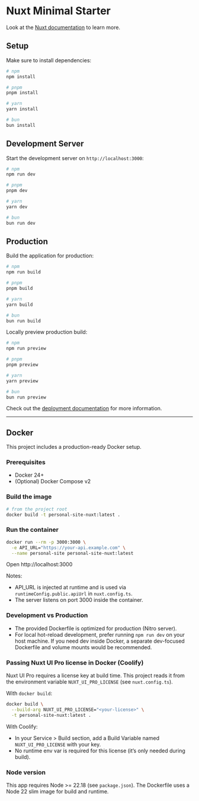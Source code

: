 # Nuxt Minimal Starter

Look at the [Nuxt documentation](https://nuxt.com/docs/getting-started/introduction) to learn more.

## Setup

Make sure to install dependencies:

```bash
# npm
npm install

# pnpm
pnpm install

# yarn
yarn install

# bun
bun install
```

## Development Server

Start the development server on `http://localhost:3000`:

```bash
# npm
npm run dev

# pnpm
pnpm dev

# yarn
yarn dev

# bun
bun run dev
```

## Production

Build the application for production:

```bash
# npm
npm run build

# pnpm
pnpm build

# yarn
yarn build

# bun
bun run build
```

Locally preview production build:

```bash
# npm
npm run preview

# pnpm
pnpm preview

# yarn
yarn preview

# bun
bun run preview
```

Check out the [deployment documentation](https://nuxt.com/docs/getting-started/deployment) for more information.

---

## Docker

This project includes a production-ready Docker setup.

### Prerequisites
- Docker 24+
- (Optional) Docker Compose v2

### Build the image
```bash
# from the project root
docker build -t personal-site-nuxt:latest .
```

### Run the container
```bash
docker run --rm -p 3000:3000 \
  -e API_URL="https://your-api.example.com" \
  --name personal-site personal-site-nuxt:latest
```

Open http://localhost:3000

Notes:
- API_URL is injected at runtime and is used via `runtimeConfig.public.apiUrl` in `nuxt.config.ts`.
- The server listens on port 3000 inside the container.

### Development vs Production
- The provided Dockerfile is optimized for production (Nitro server).
- For local hot-reload development, prefer running `npm run dev` on your host machine. If you need dev inside Docker, a separate dev-focused Dockerfile and volume mounts would be recommended.

### Passing Nuxt UI Pro license in Docker (Coolify)
Nuxt UI Pro requires a license key at build time. This project reads it from the environment variable `NUXT_UI_PRO_LICENSE` (see `nuxt.config.ts`).

With `docker build`:
```bash
docker build \
  --build-arg NUXT_UI_PRO_LICENSE="<your-license>" \
  -t personal-site-nuxt:latest .
```

With Coolify:
- In your Service > Build section, add a Build Variable named `NUXT_UI_PRO_LICENSE` with your key.
- No runtime env var is required for this license (it’s only needed during build).

### Node version
This app requires Node >= 22.18 (see `package.json`). The Dockerfile uses a Node 22 slim image for build and runtime.
